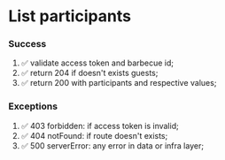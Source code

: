 # List participants

### Success

1. ✅ validate access token and barbecue id;
2. ✅ return 204 if doesn't exists guests;
3. ✅ return 200 with participants and respective values;

### Exceptions

1. ✅ 403 forbidden: if access token is invalid;
2. ✅ 404 notFound: if route doesn't exists;
3. ✅ 500 serverError: any error in data or infra layer;
